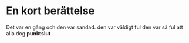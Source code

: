 # En kort berättelse
Det var en gång och den var sandad.
den var väldigt ful
den var så ful att alla dog
**punktslut**
